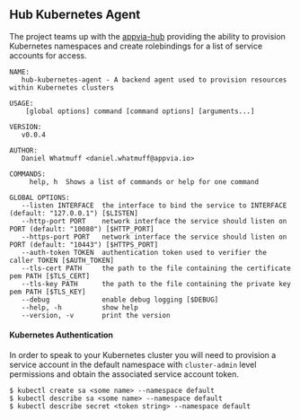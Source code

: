 ## **Hub Kubernetes Agent**

The project teams up with the [appvia-hub](https://github.com/appvia/appvia-hub) providing the ability to provision Kubernetes namespaces and create rolebindings for a list of service accounts for access.

```
NAME:
   hub-kubernetes-agent - A backend agent used to provision resources within Kubernetes clusters

USAGE:
    [global options] command [command options] [arguments...]

VERSION:
   v0.0.4

AUTHOR:
   Daniel Whatmuff <daniel.whatmuff@appvia.io>

COMMANDS:
     help, h  Shows a list of commands or help for one command

GLOBAL OPTIONS:
   --listen INTERFACE  the interface to bind the service to INTERFACE (default: "127.0.0.1") [$LISTEN]
   --http-port PORT    network interface the service should listen on PORT (default: "10080") [$HTTP_PORT]
   --https-port PORT   network interface the service should listen on PORT (default: "10443") [$HTTPS_PORT]
   --auth-token TOKEN  authentication token used to verifier the caller TOKEN [$AUTH_TOKEN]
   --tls-cert PATH     the path to the file containing the certificate pem PATH [$TLS_CERT]
   --tls-key PATH      the path to the file containing the private key pem PATH [$TLS_KEY]
   --debug             enable debug logging [$DEBUG]
   --help, -h          show help
   --version, -v       print the version
```

#### **Kubernetes Authentication**

In order to speak to your Kubernetes cluster you will need to provision a service account in the default namespace with `cluster-admin` level permissions and obtain the associated service account token.
```
$ kubectl create sa <some name> --namespace default
$ kubectl describe sa <some name> --namespace default
$ kubectl describe secret <token string> --namespace default
```
